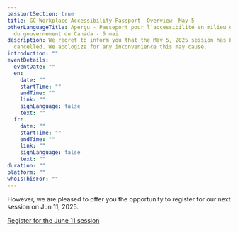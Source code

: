 ```yaml
---
passportSection: true
title: GC Workplace Accessibility Passport- Overview- May 5
otherLanguageTitle: Aperçu - Passeport pour l’accessibilité en milieu de travail
  du gouvernement du Canada - 5 mai
description: We regret to inform you that the May 5, 2025 session has been
  cancelled. We apologize for any inconvenience this may cause.
introduction: ""
eventDetails:
  eventDate: ""
  en:
    date: ""
    startTime: ""
    endTime: ""
    link: ""
    signLanguage: false
    text: ""
  fr:
    date: ""
    startTime: ""
    endTime: ""
    link: ""
    signLanguage: false
    text: ""
duration: ""
platform: ""
whoIsThisFor: ""
---
```

However, we are pleased to offer you the opportunity to register for our next session on Jun 11, 2025.

[Register for the June 11 session](https://aaact.canada.ca/learning/gc-workplace-accessibility-passport-overview-june-11/)
